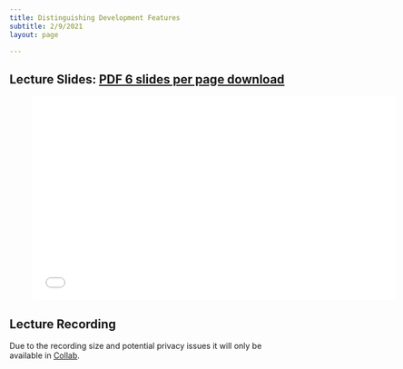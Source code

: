 ```yaml
---
title: Distinguishing Development Features
subtitle: 2/9/2021
layout: page

---
```


## Lecture Slides: [PDF 6 slides per page download](../intro_slides.pdf)

<figure class="image is-16by9">
    <iframe class="has-ratio" frameborder="0" scrolling="yes" width="640" height="360"
        src="../distinguishedDevelopmentFeatures.pdf">
    </iframe>
</figure>


## Lecture Recording

Due to the recording size and potential privacy issues it will only be available in [Collab](https://collab.its.virginia.edu/portal).